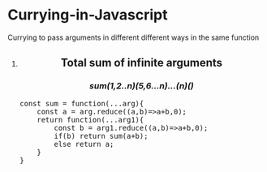 # Currying-in-Javascript
Currying to pass arguments in different different ways in the same function
<ol><li><h2 style="text-align:center"> Total sum of infinite arguments</h2>
<h3 style="text-align:center"><i>sum(1,2..n)(5,6…n)…(n)()</i></h3>
<pre>
const sum = function(...arg){
    const a = arg.reduce((a,b)=>a+b,0);
    return function(...arg1){
        const b = arg1.reduce((a,b)=>a+b,0);
        if(b) return sum(a+b);
        else return a;
    }
}
</pre></li></ol>
